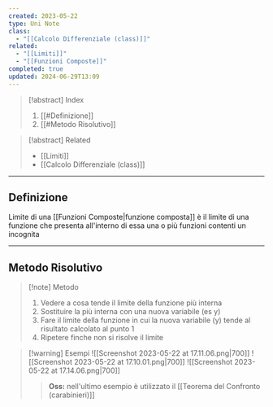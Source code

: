 ```yaml
---
created: 2023-05-22
type: Uni Note
class:
  - "[[Calcolo Differenziale (class)]]"
related:
  - "[[Limiti]]"
  - "[[Funzioni Composte]]"
completed: true
updated: 2024-06-29T13:09
---
```

>[!abstract] Index
>1. [[#Definizione]]
>2. [[#Metodo Risolutivo]]

>[!abstract] Related
>- [[Limiti]]
>- [[Calcolo Differenziale (class)]]

---
## Definizione

Limite di una [[Funzioni Composte|funzione composta]] è il limite di una funzione che presenta all'interno di essa una o più funzioni contenti un incognita

---
## Metodo Risolutivo

>[!note] Metodo
>1. Vedere a cosa tende il limite della funzione più interna
>2. Sostituire la più interna con una nuova variabile (es y)
>3. Fare il limite della funzione in cui la nuova variabile (y) tende al risultato calcolato al punto 1
>4. Ripetere finche non si risolve il limite

>[!warning] Esempi
>![[Screenshot 2023-05-22 at 17.11.06.png|700]]
>![[Screenshot 2023-05-22 at 17.10.01.png|700]]
>![[Screenshot 2023-05-22 at 17.14.06.png|700]]
>
>>**Oss:** nell'ultimo esempio è utilizzato il [[Teorema del Confronto (carabinieri)]]

